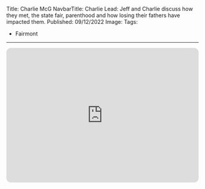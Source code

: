 Title: Charlie McG
NavbarTitle: Charlie
Lead: Jeff and Charlie discuss how they met, the state fair, parenthood and how losing their fathers have impacted them.
Published: 09/12/2022
Image:
Tags:
 - Fairmont
---
<iframe style="border-radius:12px" src="https://open.spotify.com/embed/episode/11aVlmxxbsTSmp7sCizcFX?utm_source=generator" width="100%" height="352" frameBorder="0" allowfullscreen="" allow="autoplay; clipboard-write; encrypted-media; fullscreen; picture-in-picture" loading="lazy"></iframe>